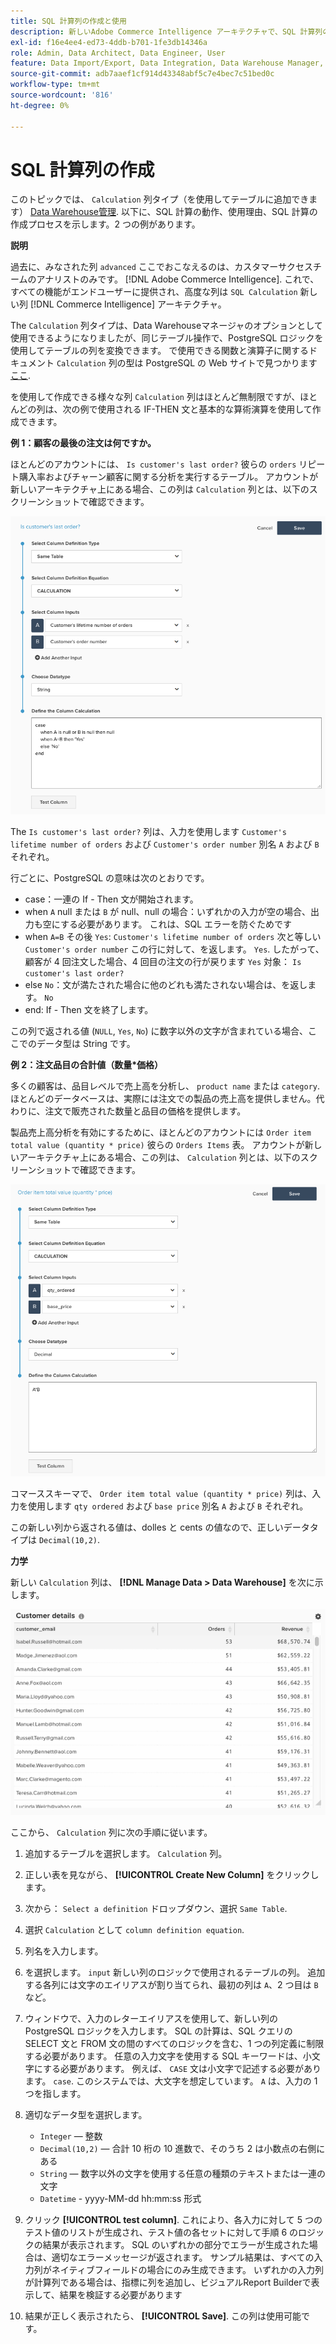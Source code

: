 ```yaml
---
title: SQL 計算列の作成と使用
description: 新しいAdobe Commerce Intelligence アーキテクチャで、SQL 計算列の形式で高度な列を作成する方法を説明します。
exl-id: f16e4ee4-ed73-4ddb-b701-1fe3db14346a
role: Admin, Data Architect, Data Engineer, User
feature: Data Import/Export, Data Integration, Data Warehouse Manager, SQL Report Builder, Commerce Tables
source-git-commit: adb7aaef1cf914d43348abf5c7e4bec7c51bed0c
workflow-type: tm+mt
source-wordcount: '816'
ht-degree: 0%

---
```


# SQL 計算列の作成

このトピックでは、 `Calculation` 列タイプ（を使用してテーブルに追加できます） [Data Warehouse管理](../data-warehouse-mgr/tour-dwm.md). 以下に、SQL 計算の動作、使用理由、SQL 計算の作成プロセスを示します。2 つの例があります。

**説明**

過去に、みなされた列 `advanced` ここでおこなえるのは、カスタマーサクセスチームのアナリストのみです。 [!DNL Adobe Commerce Intelligence]. これで、すべての機能がエンドユーザーに提供され、高度な列は `SQL Calculation` 新しい列 [!DNL Commerce Intelligence] アーキテクチャ。

The `Calculation` 列タイプは、Data Warehouseマネージャのオプションとして使用できるようになりましたが、同じテーブル操作で、PostgreSQL ロジックを使用してテーブルの列を変換できます。 で使用できる関数と演算子に関するドキュメント `Calculation` 列の型は PostgreSQL の Web サイトで見つかります [ここ](https://www.postgresql.org/docs/9.6/functions.html).

を使用して作成できる様々な列 `Calculation` 列はほとんど無制限ですが、ほとんどの列は、次の例で使用される IF-THEN 文と基本的な算術演算を使用して作成できます。

**例 1：顧客の最後の注文は何ですか。**

ほとんどのアカウントには、 `Is customer's last order?` 彼らの `orders` リピート購入率およびチャーン顧客に関する分析を実行するテーブル。 アカウントが新しいアーキテクチャ上にある場合、この列は `Calculation` 列とは、以下のスクリーンショットで確認できます。

![](../../assets/Is_customer_s_last_order.png)

The `Is customer's last order?` 列は、入力を使用します `Customer's lifetime number of orders` および `Customer's order number` 別名 `A` および `B` それぞれ。

行ごとに、PostgreSQL の意味は次のとおりです。

* case：一連の If - Then 文が開始されます。
* when `A` null または `B` が null、null の場合：いずれかの入力が空の場合、出力も空にする必要があります。 これは、SQL エラーを防ぐためです
* when `A=B` その後 `Yes`: `Customer's lifetime number of orders` 次と等しい `Customer's order number` この行に対して、を返します。 `Yes`. したがって、顧客が 4 回注文した場合、4 回目の注文の行が戻ります `Yes` 対象： `Is customer's last order?`
* else `No`：文が満たされた場合に他のどれも満たされない場合は、を返します。 `No`
* end: If - Then 文を終了します。

この列で返される値 (`NULL`, `Yes`, `No`) に数字以外の文字が含まれている場合、ここでのデータ型は String です。

**例 2：注文品目の合計値（数量*価格）**

多くの顧客は、品目レベルで売上高を分析し、 `product name` または `category`. ほとんどのデータベースは、実際には注文での製品の売上高を提供しません。代わりに、注文で販売された数量と品目の価格を提供します。

製品売上高分析を有効にするために、ほとんどのアカウントには `Order item total value (quantity * price)` 彼らの `Orders Items` 表。 アカウントが新しいアーキテクチャ上にある場合、この列は、 `Calculation` 列とは、以下のスクリーンショットで確認できます。

![](../../assets/Order_item_total_value.png)

コマーススキーマで、 `Order item total value (quantity * price)` 列は、入力を使用します `qty ordered` および `base price` 別名 `A` および `B` それぞれ。

この新しい列から返される値は、dolles と cents の値なので、正しいデータタイプは `Decimal(10,2)`.

**力学**

新しい `Calculation` 列は、 **[!DNL Manage Data > Data Warehouse]** を次に示します。

![](../../assets/blobid2.png)

ここから、 `Calculation` 列に次の手順に従います。

1. 追加するテーブルを選択します。 `Calculation` 列。
1. 正しい表を見ながら、 **[!UICONTROL Create New Column]** をクリックします。
1. 次から： `Select a definition` ドロップダウン、選択 `Same Table`.
1. 選択 `Calculation` として `column definition equation`.
1. 列名を入力します。
1. を選択します。 `input` 新しい列のロジックで使用されるテーブルの列。 追加する各列には文字のエイリアスが割り当てられ、最初の列は `A`、2 つ目は `B` など。
1. ウィンドウで、入力のレターエイリアスを使用して、新しい列の PostgreSQL ロジックを入力します。 SQL の計算は、SQL クエリの SELECT 文と FROM 文の間のすべてのロジックを含む、1 つの列定義に制限する必要があります。 任意の入力文字を使用する SQL キーワードは、小文字にする必要があります。 例えば、 `CASE` 文は小文字で記述する必要があります。 `case`. このシステムでは、大文字を想定しています。 `A` は、入力の 1 つを指します。
1. 適切なデータ型を選択します。
   * `Integer`  — 整数
   * `Decimal(10,2)`  — 合計 10 桁の 10 進数で、そのうち 2 は小数点の右側にある
   * `String`  — 数字以外の文字を使用する任意の種類のテキストまたは一連の文字
   * `Datetime` - yyyy-MM-dd hh:mm:ss 形式

1. クリック **[!UICONTROL test column]**. これにより、各入力に対して 5 つのテスト値のリストが生成され、テスト値の各セットに対して手順 6 のロジックの結果が表示されます。 SQL のいずれかの部分でエラーが生成された場合は、適切なエラーメッセージが返されます。 サンプル結果は、すべての入力列がネイティブフィールドの場合にのみ生成できます。 いずれかの入力列が計算列である場合は、指標に列を追加し、ビジュアルReport Builderで表示して、結果を検証する必要があります

1. 結果が正しく表示されたら、 **[!UICONTROL Save]**. この列は使用可能です。
